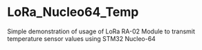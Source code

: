 # LoRa_Nucleo64_Temp
Simple demonstration of usage of LoRa RA-02 Module to transmit temperature sensor values using STM32 Nucleo-64
